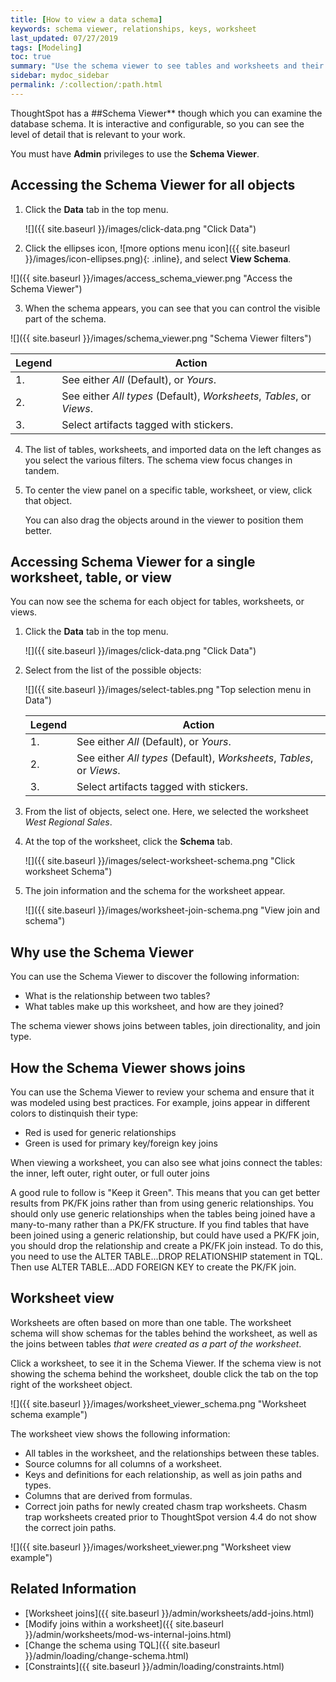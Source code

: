 ```yaml
---
title: [How to view a data schema]
keywords: schema viewer, relationships, keys, worksheet
last_updated: 07/27/2019
tags: [Modeling]
toc: true
summary: "Use the schema viewer to see tables and worksheets and their relationships. "
sidebar: mydoc_sidebar
permalink: /:collection/:path.html
---
```

ThoughtSpot has a ##Schema Viewer** though which you can examine the database schema. It is interactive and configurable, so you can see the level of detail that is relevant to your work.

You must have **Admin** privileges to use the **Schema Viewer**.

## Accessing the Schema Viewer for all objects

1. Click the **Data** tab in the top menu.  

   ![]({{ site.baseurl }}/images/click-data.png "Click Data")

2. Click the ellipses icon,
 ![more options menu icon]({{ site.baseurl }}/images/icon-ellipses.png){: .inline},
and select **View Schema**.

 ![]({{ site.baseurl }}/images/access_schema_viewer.png "Access the Schema
 Viewer")

3. When the schema appears, you can see that you can control the visible part of the schema.

 ![]({{ site.baseurl }}/images/schema_viewer.png "Schema Viewer filters")


   | Legend | Action |
   | --- | --- |
   | 1. | See either _All_ \(Default\), or _Yours_. |
   | 2. | See either _All types_ \(Default\), _Worksheets_, _Tables_, or _Views_. |
   | 3. | Select artifacts tagged with stickers. |


4. The list of tables, worksheets, and imported data on the left changes as you select the various filters. The schema view focus changes in tandem.

5. To center the view panel on a specific table, worksheet, or view, click that object.

   You can also drag the objects around in the viewer to position them better.

## Accessing Schema Viewer for a single worksheet, table, or view

You can now see the schema for each object for tables, worksheets, or views.

1. Click the **Data** tab in the top menu.  

   ![]({{ site.baseurl }}/images/click-data.png "Click Data")

2. Select from the list of the possible objects:

   ![]({{ site.baseurl }}/images/select-tables.png "Top selection menu in Data")


   | Legend | Action |
   | --- | --- |
   | 1. | See either _All_ \(Default\), or _Yours_. |
   | 2. | See either _All types_ \(Default\), _Worksheets_, _Tables_, or _Views_. |
   | 3. | Select artifacts tagged with stickers. |

3. From the list of objects, select one. Here, we selected the worksheet _West Regional Sales_.

4. At the top of the worksheet, click the **Schema** tab.

   ![]({{ site.baseurl }}/images/select-worksheet-schema.png "Click worksheet Schema")

5. The join information and the schema for the worksheet appear.  

   ![]({{ site.baseurl }}/images/worksheet-join-schema.png "View join and schema")



## Why use the Schema Viewer

You can use the Schema Viewer to discover the following information:

-   What is the relationship between two tables?
-   What tables make up this worksheet, and how are they joined?

The schema viewer shows joins between tables, join directionality, and join type.

<!-- ()
(whether they are Foreign Key to Primary Key, relationship joins, or joins
defined by users through the web interface). Use the **Table** list to find a
specific table or worksheet.-->

## How the Schema Viewer shows joins

You can use the Schema Viewer to review your schema and ensure that it was
modeled using best practices. For example, joins appear in different colors to distinquish their type:

* Red is used for generic relationships
* Green is used for primary key/foreign key joins

When viewing a worksheet, you can also see what joins connect the tables: the inner, left outer, right outer, or full outer joins

A good rule to follow is "Keep it Green". This means that you can get better results from PK/FK joins rather than from using generic relationships. You should only use generic relationships when the tables being joined have a many-to-many rather than a PK/FK structure. If you find tables that have been joined using a generic relationship, but could have used a PK/FK join, you should drop the relationship and create a PK/FK join instead. To do this, you need to use the ALTER TABLE...DROP RELATIONSHIP statement in TQL. Then use ALTER TABLE...ADD FOREIGN KEY to create the PK/FK join.

## Worksheet view

Worksheets are often based on more than one table. The worksheet schema will
show schemas for the tables behind the worksheet, as well as the joins between
tables _that were created as a part of the worksheet_.

Click a worksheet, to see it in the Schema Viewer. If the schema view is not showing the schema behind the worksheet, double click the tab on the top right of the worksheet object.

![]({{ site.baseurl }}/images/worksheet_viewer_schema.png "Worksheet schema example")


The worksheet view shows the following information:

-   All tables in the worksheet, and the relationships between these tables.
-   Source columns for all columns of a worksheet.
-   Keys and definitions for each relationship, as well as join paths and types.
-   Columns that are derived from formulas.
-   Correct join paths for newly created chasm trap worksheets. Chasm trap worksheets created prior to ThoughtSpot version 4.4 do not show the correct join paths.

 ![]({{ site.baseurl }}/images/worksheet_viewer.png "Worksheet view example")

## Related Information

-   [Worksheet joins]({{ site.baseurl }}/admin/worksheets/add-joins.html)
-   [Modify joins within a worksheet]({{ site.baseurl }}/admin/worksheets/mod-ws-internal-joins.html)
-   [Change the schema using TQL]({{ site.baseurl }}/admin/loading/change-schema.html)
-   [Constraints]({{ site.baseurl }}/admin/loading/constraints.html)
